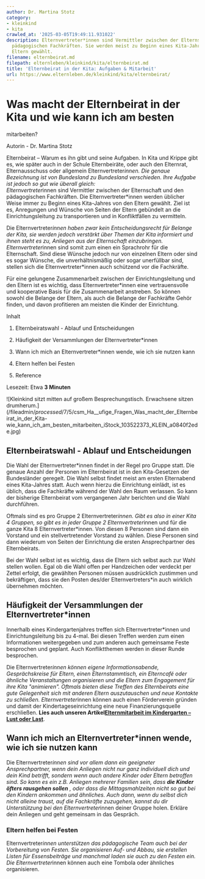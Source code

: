 ```yaml
---
author: Dr. Martina Stotz
category:
- kleinkind
- kita
crawled_at: '2025-03-05T19:49:11.931022'
description: Elternvertreter*innen sind Vermittler zwischen der Elternschaft und den
  pädagogischen Fachkräften. Sie werden meist zu Beginn eines Kita-Jahres von den
  Eltern gewählt.
filename: elternbeirat.md
filepath: elternleben/kleinkind/kita/elternbeirat.md
title: 'Elternbeirat in der Kita: Aufgaben & Mitarbeit'
url: https://www.elternleben.de/kleinkind/kita/elternbeirat/
---
```


#  Was macht der Elternbeirat in der Kita und wie kann ich am besten
mitarbeiten?

Autorin - Dr. Martina Stotz

Elternbeirat – Warum es ihn gibt und seine Aufgaben. In Kita und Krippe gibt
es, wie später auch in der Schule Elternbeiräte, oder auch den Elternrat,
Elternausschuss oder allgemein Elternvertreter*innen. Die genaue Bezeichnung
ist von Bundesland zu Bundesland verschieden. Ihre Aufgabe ist jedoch so gut
wie überall gleich:  
Elternvertreter*innen sind Vermittler zwischen der Elternschaft und den
pädagogischen Fachkräften. Die Elternvertreter*innen werden üblicher Weise
immer zu Beginn eines Kita-Jahres von den Eltern gewählt. Ziel ist es,
Anregungen und Wünsche von Seiten der Eltern gebündelt an die
Einrichtungsleitung zu transportieren und in Konfliktfällen zu vermitteln.  
  
Die Elternvertreter*innen haben zwar kein Entscheidungsrecht für Belange der
Kita, sie werden jedoch verstärkt über Themen der Kita informiert und ihnen
steht es zu, Anliegen aus der Elternschaft einzubringen.  
Elternvertreter*innen sind somit zum einen ein Sprachrohr für die
Elternschaft. Sind diese Wünsche jedoch nur von einzelnen Eltern oder sind es
sogar Wünsche, die unverhältnismäßig oder sogar unerfüllbar sind, stellen sich
die Elternvertreter*innen auch schützend vor die Fachkräfte.  
  
Für eine gelungene Zusammenarbeit zwischen der Einrichtungsleitung und den
Eltern ist es wichtig, dass Elternvertreter*innen eine vertrauensvolle und
kooperative Basis für die Zusammenarbeit anstreben. So können sowohl die
Belange der Eltern, als auch die Belange der Fachkräfte Gehör finden, und
davon profitieren am meisten die Kinder der Einrichtung.

Inhalt

1. Elternbeiratswahl - Ablauf und Entscheidungen

2. Häufigkeit der Versammlungen der Elternvertreter*innen

3. Wann ich mich an Elternvertreter*innen wende, wie ich sie nutzen kann

4. Eltern helfen bei Festen

5. Reference

Lesezeit: Etwa **3 Minuten**

![Kleinkind sitzt mitten auf großem Besprechungstisch. Erwachsene sitzen
drumherum.](/fileadmin/_processed_/7/5/csm_Ha__ufige_Fragen_Was_macht_der_Elternbeirat_in_der_Kita-
wie_kann_ich_am_besten_mitarbeiten_iStock_103522373_KLEIN_a0840f2ede.jpg)

##  Elternbeiratswahl - Ablauf und Entscheidungen

Die Wahl der Elternvertreter*innen findet in der Regel pro Gruppe statt. Die
genaue Anzahl der Personen im Elternbeirat ist in den Kita-Gesetzen der
Bundesländer geregelt. Die Wahl selbst findet meist am ersten Elternabend
eines Kita-Jahres statt. Auch wenn hierzu die Einrichtung einlädt, ist es
üblich, dass die Fachkräfte während der Wahl den Raum verlassen. So kann der
bisherige Elternbeirat vom vergangenen Jahr berichten und die Wahl
durchführen.  
  
Oftmals sind es pro Gruppe 2 Elternvertreter*innen. Gibt es also in einer Kita
4 Gruppen, so gibt es in jeder Gruppe 2 Elternvertreter*innen und für die
ganze Kita 8 Elternvertreter*innen. Von diesen 8 Personen sind dann ein
Vorstand und ein stellvertretender Vorstand zu wählen. Diese Personen sind
dann wiederum von Seiten der Einrichtung die ersten Ansprechpartner des
Elternbeirats.  
  
Bei der Wahl selbst ist es wichtig, dass die Eltern sich selbst auch zur Wahl
stellen wollen. Egal ob die Wahl offen per Handzeichen oder verdeckt per
Zettel erfolgt, die gewählten Personen müssen ausdrücklich zustimmen und
bekräftigen, dass sie den Posten des/der Elternvertreters*in auch wirklich
übernehmen möchten.

##  Häufigkeit der Versammlungen der Elternvertreter*innen

Innerhalb eines Kindergartenjahres treffen sich Elternvertreter*innen und
Einrichtungsleitung bis zu 4-mal. Bei diesen Treffen werden zum einen
Informationen weitergegeben und zum anderen auch gemeinsame Feste besprochen
und geplant. Auch Konfliktthemen werden in dieser Runde besprochen.  
  
Die Elternvertreter*innen können eigene Informationsabende, Gesprächskreise
für Eltern, einen Elternstammtisch, ein Elterncafé oder ähnliche
Veranstaltungen organisieren und die Eltern zum Engagement für ihre Kita
"animieren". Oftmals bieten diese Treffen des Elternbeirats eine gute
Gelegenheit sich mit anderen Eltern auszutauschen und neue Kontakte zu
schließen. Elternvertreter*innen können auch einen Förderverein gründen und
damit der Kindertageseinrichtung eine neue Finanzierungsquelle erschließen.
**Lies auch unseren Artikel[Elternmitarbeit im Kindergarten – Lust oder
Last](https://www.elternleben.de/kleinkind/kita/elternarbeit/)**.

##  Wann ich mich an Elternvertreter*innen wende, wie ich sie nutzen kann

Die Elternvertreter*innen sind vor allem dann ein geeigneter Ansprechpartner,
wenn dein Anliegen nicht nur ganz individuell dich und dein Kind betrifft,
sondern wenn auch andere Kinder oder Eltern betroffen sind. So kann es ein
z.B. Anliegen mehrerer Familien sein, dass **die Kinder öfters rausgehen
sollen** , oder dass die Mittagsmahlzeiten nicht so gut bei den Kindern
ankommen und ähnliches. Auch dann, wenn du selbst dich nicht alleine traust,
auf die Fachkräfte zuzugehen, kannst du dir Unterstützung bei den
Elternvertreter*innen deiner Gruppe holen. Erkläre dein Anliegen und geht
gemeinsam in das Gespräch.

###  Eltern helfen bei Festen

Elternvertreter*innen unterstützen das pädagogische Team auch bei der
Vorbereitung von Festen. Sie organisieren Auf- und Abbau, sie erstellen Listen
für Essensbeiträge und manchmal laden sie auch zu den Festen ein. Die
Elternvertreter*innen können auch eine Tombola oder ähnliches organisieren.

